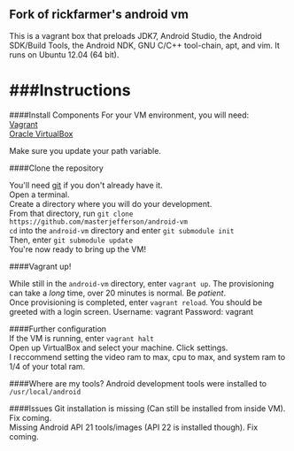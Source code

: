 ## Fork of rickfarmer's android vm

This is a vagrant box that preloads JDK7, Android Studio, the Android SDK/Build Tools, the Android NDK, GNU C/C++  tool-chain, apt, and vim. It runs on Ubuntu 12.04 (64 bit).

###Instructions
==============

####Install Components
For your VM environment, you will need:   
[Vagrant](https://www.vagrantup.com/downloads.html)   
[Oracle VirtualBox](https://www.virtualbox.org/wiki/Downloads)

Make sure you update your path variable.


####Clone the repository

You'll need [git](http://git-scm.com/) if you don't already have it.   
Open a terminal.       
Create a directory where you will do your development.      
From that directory, run `git clone https://github.com/masterjefferson/android-vm`      
`cd` into the `android-vm` directory and enter `git submodule init`      
Then, enter `git submodule update`      
You're now ready to bring up the VM!      

####Vagrant up!

While still in the `android-vm` directory, enter `vagrant up`.
The provisioning can take a *long* time, over 20 minutes is normal. Be *patient*.   
Once provisioning is completed, enter `vagrant reload`. You should be greeted with a login screen.
Username: vagrant Password: vagrant   

####Further configuration   
If the VM is running, enter `vagrant halt`    
Open up VirtualBox and select your machine. Click settings.   
I reccommend setting the video ram to max, cpu to max, and system ram to 1/4 of your total ram.

####Where are my tools?
Android development tools were installed to `/usr/local/android`


####Issues
Git installation is missing (Can still be installed from inside VM). Fix coming.   
Missing Android API 21 tools/images (API 22 is installed though). Fix coming.



